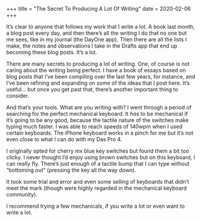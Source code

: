 +++
title = "The Secret To Producing A Lot Of Writing"
date = 2020-02-06
+++

It’s clear to anyone that follows my work that I write a lot. A book last month, a blog post every day, and then there’s all the writing I do that no one but me sees, like in my journal (the DayOne app). Then there are all the lists I make, the notes and observations I take in the Drafts app that end up becoming these blog posts. It’s a lot.

There are many secrets to producing a lot of writing. One, of course is not caring about the writing being perfect. I have a book of essays based on blog posts that I’ve been compiling over the last few years, for instance, and I’ve been refining and expanding on some of the ideas that I post here. It’s useful… but once you get past that, there’s another important thing to consider.

And that’s your tools. What are you writing with? I went through a period of searching for the perfect mechanical keyboard. It _has_ to be mechanical if it’s going to be any good, because the tactile nature of the switches make typing much faster. I was able to reach speeds of 140wpm when I used certain keyboards. The iPhone keyboard works in a pinch for me but it’s not even close to what I can do with my Das Pro 4.

I originally opted for cherry mx blue key switches but found them a bit too clicky. I never thought I’d enjoy using brown switches but on this keyboard, I can really fly. There’s just enough of a tactile bump that I can type without “bottoming out” (pressing the key all the way down). 

It took some trial and error and even some selling of keyboards that didn’t meet the mark (though were highly regarded in the mechanical keyboard community).

I recommend trying a few mechanicals, if you write a lot or even want to write a lot.